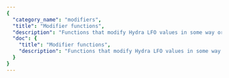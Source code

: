 ```yaml
---
{
  "category_name": "modifiers",
  "title": "Modifier functions",
  "description": "Functions that modify Hydra LFO values in some way or\nanother.",
  "doc": {
    "title": "Modifier functions",
    "description": "Functions that modify Hydra LFO values in some way or\nanother."
  }
}
---
```

